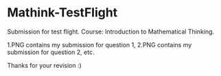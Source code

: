 # Mathink-TestFlight
Submission for test flight. Course: Introduction to Mathematical Thinking. 

1.PNG contains my submission for question 1, 
2.PNG contains my submission for question 2, 
etc.

Thanks for your revision :)

